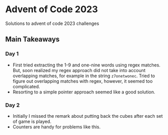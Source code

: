# Advent of Code 2023

Solutions to advent of code 2023 challenges

## Main Takeaways

### Day 1

- First tried extracting the 1-9 and one-nine words using regex matches. But, soon realized my regex approach did not take into account overlapping matches, for example in the string `z7onetwonec`. Tried to figure out overlapping matches with regex, however, it seemed too complicated.
- Resorting to a simple pointer approach seemed like a good solution.

### Day 2

- Initially I missed the remark about putting back the cubes after each set of game is played. 
- Counters are handy for problems like this.